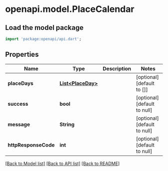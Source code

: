 # openapi.model.PlaceCalendar

## Load the model package
```dart
import 'package:openapi/api.dart';
```

## Properties
Name | Type | Description | Notes
------------ | ------------- | ------------- | -------------
**placeDays** | [**List&lt;PlaceDay&gt;**](PlaceDay.md) |  | [optional] [default to []]
**success** | **bool** |  | [optional] [default to null]
**message** | **String** |  | [optional] [default to null]
**httpResponseCode** | **int** |  | [optional] [default to null]

[[Back to Model list]](../README.md#documentation-for-models) [[Back to API list]](../README.md#documentation-for-api-endpoints) [[Back to README]](../README.md)


